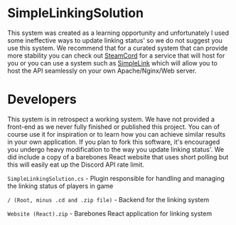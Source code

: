 # SimpleLinkingSolution

This system was created as a learning opportunity and unfortunately I used some ineffective ways to update linking status' so we do not suggest you use this system. We recommend that for a curated system that can provide more stability you can check out [SteamCord](https://steamcord.io/) for a service that will host for you or you can use a system such as [SimpleLink](https://lone.design/product/simple-link-discord-steam-linking-system/) which will allow you to host the API seamlessly on your own Apache/Nginx/Web server.

# Developers
This system is in retrospect a working system. We have not provided a front-end as we never fully finished or published this project. You can of course use it for inspiration or to learn how you can achieve similar results in your own application. If you plan to fork this software, it's encouraged you undergo heavy modification to the way you update linking status'. We did include a copy of a barebones React website that uses short polling but this will easily eat up the Discord API rate limit.

`SimpleLinkingSolution.cs` - Plugin responsible for handling and managing the linking status of players in game

`/ (Root, minus .cd and .zip file)` - Backend for the linking system

`Website (React).zip` - Barebones React application for linking system
